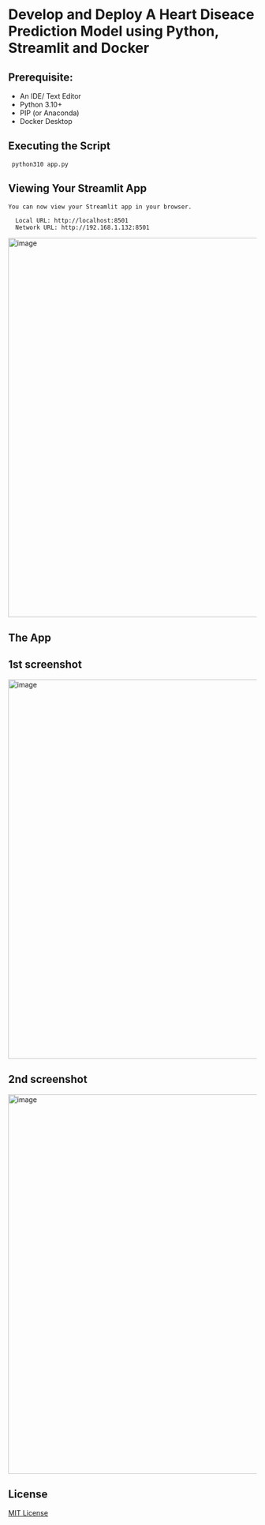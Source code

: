 # Develop and Deploy A Heart Diseace Prediction Model using Python, Streamlit and Docker


## Prerequisite:

- An IDE/ Text Editor 
- Python 3.10+ 
- PIP (or Anaconda)
- Docker Desktop

## Executing the Script

```
 python310 app.py
```

## Viewing Your Streamlit App

```
You can now view your Streamlit app in your browser.

  Local URL: http://localhost:8501
  Network URL: http://192.168.1.132:8501
 ```



<img width="769" alt="image" src="images/initial-ml-process.png">


## The App
## 1st screenshot
<img width="769" alt="image" src="images/Screen1.png">


## 2nd screenshot
<img width="769" alt="image" src="images/Screen2.png">


## License
[MIT License ](LICENSE)


